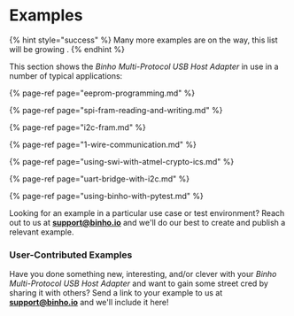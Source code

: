 # Examples

{% hint style="success" %}
Many more examples are on the way, this list will be growing .
{% endhint %}

This section shows the _Binho Multi-Protocol USB Host Adapter_ in use in a number of typical applications:

{% page-ref page="eeprom-programming.md" %}

{% page-ref page="spi-fram-reading-and-writing.md" %}

{% page-ref page="i2c-fram.md" %}

{% page-ref page="1-wire-communication.md" %}

{% page-ref page="using-swi-with-atmel-crypto-ics.md" %}

{% page-ref page="uart-bridge-with-i2c.md" %}

{% page-ref page="using-binho-with-pytest.md" %}

Looking for an example in a particular use case or test environment? Reach out to us at **support@binho.io** and we'll do our best to create and publish a relevant example.

### User-Contributed Examples

Have you done something new, interesting, and/or clever with your _Binho Multi-Protocol USB Host Adapter_ and want to gain some street cred by sharing it with others? Send a link to your example to us at **support@binho.io** and we'll include it here!

